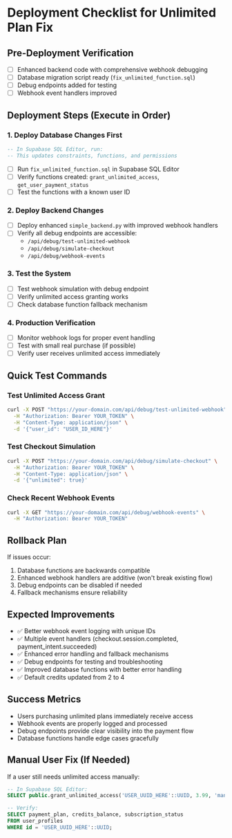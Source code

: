 # Deployment Checklist for Unlimited Plan Fix

## Pre-Deployment Verification

- [ ] Enhanced backend code with comprehensive webhook debugging
- [ ] Database migration script ready (`fix_unlimited_function.sql`)
- [ ] Debug endpoints added for testing
- [ ] Webhook event handlers improved

## Deployment Steps (Execute in Order)

### 1. Deploy Database Changes First

```sql
-- In Supabase SQL Editor, run:
-- This updates constraints, functions, and permissions
```

- [ ] Run `fix_unlimited_function.sql` in Supabase SQL Editor
- [ ] Verify functions created: `grant_unlimited_access`, `get_user_payment_status`
- [ ] Test the functions with a known user ID

### 2. Deploy Backend Changes

- [ ] Deploy enhanced `simple_backend.py` with improved webhook handlers
- [ ] Verify all debug endpoints are accessible:
  - `/api/debug/test-unlimited-webhook`
  - `/api/debug/simulate-checkout`
  - `/api/debug/webhook-events`

### 3. Test the System

- [ ] Test webhook simulation with debug endpoint
- [ ] Verify unlimited access granting works
- [ ] Check database function fallback mechanism

### 4. Production Verification

- [ ] Monitor webhook logs for proper event handling
- [ ] Test with small real purchase (if possible)
- [ ] Verify user receives unlimited access immediately

## Quick Test Commands

### Test Unlimited Access Grant

```bash
curl -X POST "https://your-domain.com/api/debug/test-unlimited-webhook" \
  -H "Authorization: Bearer YOUR_TOKEN" \
  -H "Content-Type: application/json" \
  -d '{"user_id": "USER_ID_HERE"}'
```

### Test Checkout Simulation

```bash
curl -X POST "https://your-domain.com/api/debug/simulate-checkout" \
  -H "Authorization: Bearer YOUR_TOKEN" \
  -H "Content-Type: application/json" \
  -d '{"unlimited": true}'
```

### Check Recent Webhook Events

```bash
curl -X GET "https://your-domain.com/api/debug/webhook-events" \
  -H "Authorization: Bearer YOUR_TOKEN"
```

## Rollback Plan

If issues occur:

1. Database functions are backwards compatible
2. Enhanced webhook handlers are additive (won't break existing flow)
3. Debug endpoints can be disabled if needed
4. Fallback mechanisms ensure reliability

## Expected Improvements

- ✅ Better webhook event logging with unique IDs
- ✅ Multiple event handlers (checkout.session.completed, payment_intent.succeeded)
- ✅ Enhanced error handling and fallback mechanisms
- ✅ Debug endpoints for testing and troubleshooting
- ✅ Improved database functions with better error handling
- ✅ Default credits updated from 2 to 4

## Success Metrics

- Users purchasing unlimited plans immediately receive access
- Webhook events are properly logged and processed
- Debug endpoints provide clear visibility into the payment flow
- Database functions handle edge cases gracefully

## Manual User Fix (If Needed)

If a user still needs unlimited access manually:

```sql
-- In Supabase SQL Editor:
SELECT public.grant_unlimited_access('USER_UUID_HERE'::UUID, 3.99, 'manual_fix');

-- Verify:
SELECT payment_plan, credits_balance, subscription_status
FROM user_profiles
WHERE id = 'USER_UUID_HERE'::UUID;
```
